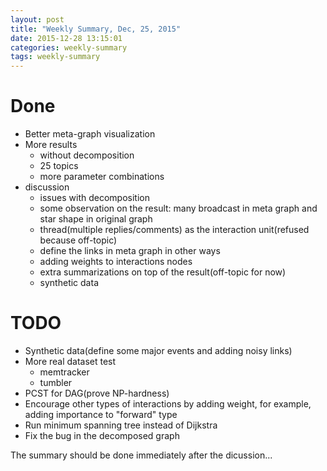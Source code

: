 ```yaml
---
layout: post
title: "Weekly Summary, Dec, 25, 2015"
date: 2015-12-28 13:15:01
categories: weekly-summary
tags: weekly-summary
---
```



# Done

- Better meta-graph visualization
- More results
  - without decomposition
  - 25 topics
  - more parameter combinations
- discussion
  - issues with decomposition
  - some observation on the result: many broadcast in meta graph and star shape in original graph
  - thread(multiple replies/comments) as the interaction unit(refused because off-topic)
  - define the links in meta graph in other ways
  - adding weights to interactions nodes
  - extra summarizations on top of the result(off-topic for now)
  - synthetic data


# TODO

- Synthetic data(define some major events and adding noisy links)
- More real dataset test
  - memtracker
  - tumbler
- PCST for DAG(prove NP-hardness)
- Encourage other types of interactions by adding weight, for example, adding importance to "forward" type
- Run minimum spanning tree instead of Dijkstra
- Fix the bug in the decomposed graph
    
    
The summary should be done immediately after the dicussion...
